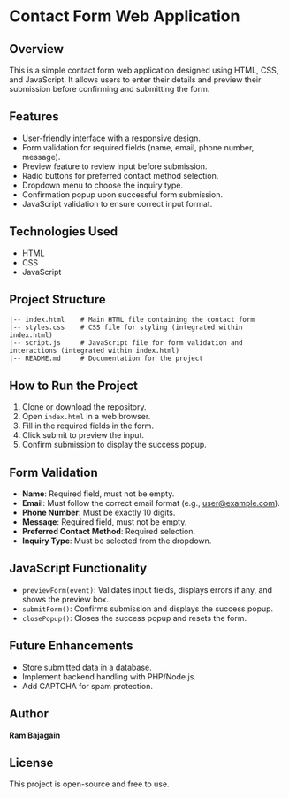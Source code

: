 # Contact Form Web Application

## Overview
This is a simple contact form web application designed using HTML, CSS, and JavaScript. It allows users to enter their details and preview their submission before confirming and submitting the form.

## Features
- User-friendly interface with a responsive design.
- Form validation for required fields (name, email, phone number, message).
- Preview feature to review input before submission.
- Radio buttons for preferred contact method selection.
- Dropdown menu to choose the inquiry type.
- Confirmation popup upon successful form submission.
- JavaScript validation to ensure correct input format.

## Technologies Used
- HTML
- CSS
- JavaScript

## Project Structure
```
|-- index.html    # Main HTML file containing the contact form
|-- styles.css    # CSS file for styling (integrated within index.html)
|-- script.js     # JavaScript file for form validation and interactions (integrated within index.html)
|-- README.md     # Documentation for the project
```

## How to Run the Project
1. Clone or download the repository.
2. Open `index.html` in a web browser.
3. Fill in the required fields in the form.
4. Click submit to preview the input.
5. Confirm submission to display the success popup.

## Form Validation
- **Name**: Required field, must not be empty.
- **Email**: Must follow the correct email format (e.g., user@example.com).
- **Phone Number**: Must be exactly 10 digits.
- **Message**: Required field, must not be empty.
- **Preferred Contact Method**: Required selection.
- **Inquiry Type**: Must be selected from the dropdown.

## JavaScript Functionality
- `previewForm(event)`: Validates input fields, displays errors if any, and shows the preview box.
- `submitForm()`: Confirms submission and displays the success popup.
- `closePopup()`: Closes the success popup and resets the form.

## Future Enhancements
- Store submitted data in a database.
- Implement backend handling with PHP/Node.js.
- Add CAPTCHA for spam protection.

## Author
**Ram Bajagain**

## License
This project is open-source and free to use.
